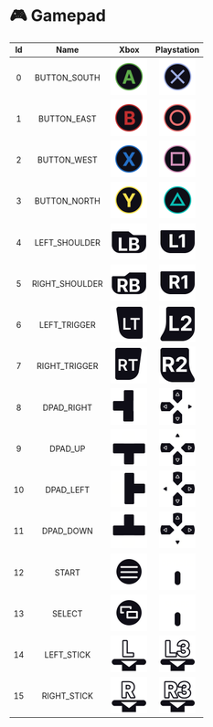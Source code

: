 # 🎮 Gamepad

| Id | Name            | Xbox                                                                                     | Playstation                                                                               |
| :-: | :-------------: | :--------------------------------------------------------------------------------------: | :---------------------------------------------------------------------------------------: |
| 0  | BUTTON\_SOUTH   | <img src="../.gitbook/assets/T_X_A_Color_Alt.png" alt="" width="64" height="64">           | <img src="../.gitbook/assets/T_P5_Cross_Color_Alt.png" alt="" width="64" height="64">       |
| 1  | BUTTON\_EAST    | <img src="../.gitbook/assets/T_X_B_Color_Alt.png" alt="" width="64" height="64">           | <img src="../.gitbook/assets/T_P5_Circle_Color_Alt.png" alt="" width="64" height="64">      |
| 2  | BUTTON\_WEST    | <img src="../.gitbook/assets/T_X_X_Color_Alt.png" alt="" width="64" height="64">           | <img src="../.gitbook/assets/T_P5_Square_Color_Alt.png" alt="" width="64" height="64">      |
| 3  | BUTTON\_NORTH   | <img src="../.gitbook/assets/T_X_Y_Color_Alt.png" alt="" width="64" height="64">           | <img src="../.gitbook/assets/T_P5_Triangle_Color_Alt.png" alt="" width="64" height="64">    |
| 4  | LEFT\_SHOULDER  | <img src="../.gitbook/assets/T_X_LB_Alt.png" alt="" width="64" height="64">                | <img src="../.gitbook/assets/T_P5_L1_Alt.png" alt="" width="64" height="64">                |
| 5  | RIGHT\_SHOULDER | <img src="../.gitbook/assets/T_X_RB_Alt.png" alt="" width="64" height="64">                | <img src="../.gitbook/assets/T_P5_R1_Alt.png" alt="" width="64" height="64">                |
| 6  | LEFT\_TRIGGER   | <img src="../.gitbook/assets/T_X_LT_Alt.png" alt="" width="64" height="64">                | <img src="../.gitbook/assets/T_P5_L2_Alt.png" alt="" width="64" height="64">                |
| 7  | RIGHT\_TRIGGER  | <img src="../.gitbook/assets/T_X_RT_Alt.png" alt="" width="64" height="64">                | <img src="../.gitbook/assets/T_P5_R2_Alt.png" alt="" width="64" height="64">                |
| 8  | DPAD\_RIGHT     | <img src="../.gitbook/assets/T_X_Dpad_Right_Alt.png" alt="" width="64" height="64">        | <img src="../.gitbook/assets/T_P5_Dpad_Right_Alt.png" alt="" width="64" height="64">        |
| 9  | DPAD\_UP        | <img src="../.gitbook/assets/T_X_Dpad_Up_Alt.png" alt="" width="64" height="64">           | <img src="../.gitbook/assets/T_P5_Dpad_UP_Alt.png" alt="" width="64" height="64">           |
| 10 | DPAD\_LEFT      | <img src="../.gitbook/assets/T_X_Dpad_Left_Alt.png" alt="" width="64" height="64">         | <img src="../.gitbook/assets/T_P5_Dpad_Left_Alt.png" alt="" width="64" height="64">         |
| 11 | DPAD\_DOWN      | <img src="../.gitbook/assets/T_X_Dpad_Down_Alt.png" alt="" width="64" height="64">         | <img src="../.gitbook/assets/T_P5_Dpad_Down_Alt.png" alt="" width="64" height="64">         |
| 12 | START           | <img src="../.gitbook/assets/T_X_X_Alt.png" alt="" width="64" height="64">                 | <img src="../.gitbook/assets/T_P5_Options_Alt.png" alt="" width="64" height="64">           |
| 13 | SELECT          | <img src="../.gitbook/assets/T_X_Share_Alt.png" alt="" width="64" height="64">             | <img src="../.gitbook/assets/T_P5_Share_Alt.png" alt="" width="64" height="64">             |
| 14 | LEFT\_STICK     | <img src="../.gitbook/assets/T_X_Left_Stick_Click_Alt.png" alt="" width="64" height="64">  | <img src="../.gitbook/assets/T_P5_Left_Stick_Click_Alt.png" alt="" width="64" height="64">  |
| 15 | RIGHT\_STICK    | <img src="../.gitbook/assets/T_X_Right_Stick_Click_Alt.png" alt="" width="64" height="64"> | <img src="../.gitbook/assets/T_P5_Right_Stick_Click_Alt.png" alt="" width="64" height="64"> |
